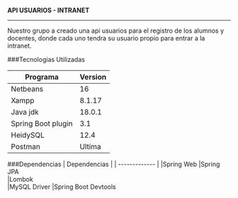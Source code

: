 <strong>API USUARIOS - INTRANET</strong>
<hr>
Nuestro grupo a creado una api usuarios para el registro de los alumnos y docentes, donde cada uno tendra su usuario propio para entrar a la intranet.

###Tecnologias Utilizadas
                    
Programa  | Version
------------- | -------------
Netbeans  | 16
Xampp  | 8.1.17
Java jdk  | 18.0.1
Spring Boot plugin | 3.1 
HeidySQL  | 12.4
Postman  | Ultima 

###Dependencias
| Dependencias  | 
| ------------- |
|Spring Web 
|Spring JPA  
|Lombok  
|MySQL Driver
|Spring Boot Devtools

